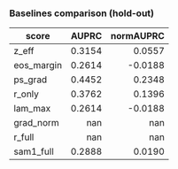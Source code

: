 ### Baselines comparison (hold-out)

| score | AUPRC | normAUPRC |
|---|---:|---:|
| z_eff | 0.3154 | 0.0557 |
| eos_margin | 0.2614 | -0.0188 |
| ps_grad | 0.4452 | 0.2348 |
| r_only | 0.3762 | 0.1396 |
| lam_max | 0.2614 | -0.0188 |
| grad_norm | nan | nan |
| r_full | nan | nan |
| sam1_full | 0.2888 | 0.0190 |